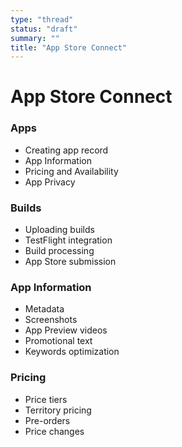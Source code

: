 ```yaml
---
type: "thread"
status: "draft"
summary: ""
title: "App Store Connect"
---
```


# App Store Connect


### Apps
- Creating app record
- App Information
- Pricing and Availability
- App Privacy

### Builds
- Uploading builds
- TestFlight integration
- Build processing
- App Store submission

### App Information
- Metadata
- Screenshots
- App Preview videos
- Promotional text
- Keywords optimization

### Pricing
- Price tiers
- Territory pricing
- Pre-orders
- Price changes

